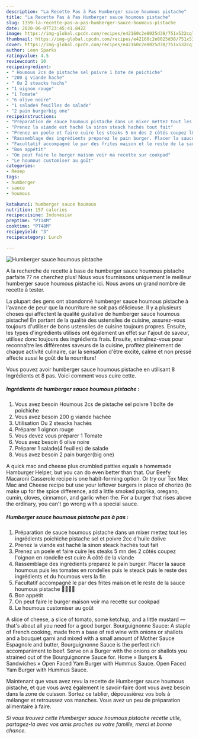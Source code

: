 ```yaml
---
description: "La Recette Pas à Pas Humberger sauce houmous pistache"
title: "La Recette Pas à Pas Humberger sauce houmous pistache"
slug: 1359-la-recette-pas-a-pas-humberger-sauce-houmous-pistache
date: 2020-06-07T23:45:41.842Z
image: https://img-global.cpcdn.com/recipes/e42160c2e8025d38/751x532cq70/humberger-sauce-houmous-pistache-photo-principale-de-la-recette.jpg
thumbnail: https://img-global.cpcdn.com/recipes/e42160c2e8025d38/751x532cq70/humberger-sauce-houmous-pistache-photo-principale-de-la-recette.jpg
cover: https://img-global.cpcdn.com/recipes/e42160c2e8025d38/751x532cq70/humberger-sauce-houmous-pistache-photo-principale-de-la-recette.jpg
author: Leon Sparks
ratingvalue: 4.5
reviewcount: 10
recipeingredient:
- " Houmous 2cs de pistache sel poivre 1 bote de poichiche"
- "200 g viande hache"
- " Ou 2 steacks hachs"
- "1 oignon rouge"
- "1 Tomate"
- "6 olive noire"
- "1 salade4 feuilles de salade"
- "2 pain burgerbig one"
recipeinstructions:
- "Préparation de sauce houmous pistache dans un mixer mettez tout les ingrédients poichiche pistache sel et poivre 2cc d&#39;huile dolive"
- "Prenez la viande est haché la sinon steack hachés tout fait"
- "Prenez un poele et faire cuire les steaks 5 mn des 2 côtés coupez l&#39;oignon en rondelle est cuire À côté de la viande"
- "Rassemblage des ingrédients preparez le pain burger. Placer la sauce houmous puis les tomates en rondelles puis le steack puis le reste des ingrédients et du houmous vers la fin"
- "Facultatif accompagné le par des frites maison et le reste de la sauce houmous pistache 💃😋😋😋"
- "Bon appétit"
- "On peut faire le burger maison voir ma recette sur cookpad"
- "Le houmous customiser au goût"
categories:
- Resep
tags:
- humberger
- sauce
- houmous

katakunci: humberger sauce houmous 
nutrition: 157 calories
recipecuisine: Indonesian
preptime: "PT14M"
cooktime: "PT48M"
recipeyield: "3"
recipecategory: Lunch

---
```



![Humberger sauce houmous pistache](https://img-global.cpcdn.com/recipes/e42160c2e8025d38/751x532cq70/humberger-sauce-houmous-pistache-photo-principale-de-la-recette.jpg)

A la recherche de recette à base de humberger sauce houmous pistache parfaite ?? ne cherchez plus! Nous vous fournissons uniquement le meilleur humberger sauce houmous pistache ici. Nous avons un grand nombre de recette à tester.

La plupart des gens ont abandonné humberger sauce houmous pistache à l'avance de peur que la nourriture ne soit pas délicieuse. Il y a plusieurs choses qui affectent la qualité gustative de humberger sauce houmous pistache! En partant de la qualité des ustensiles de cuisine, assurez-vous toujours d'utiliser de bons ustensiles de cuisine toujours propres. Ensuite, les types d'ingrédients utilisés ont également un effet sur l'ajout de saveur, utilisez donc toujours des ingrédients frais. Ensuite, entraînez-vous pour reconnaître les différentes saveurs de la cuisine, profitez pleinement de chaque activité culinaire, car la sensation d'être excité, calme et non pressé affecte aussi le goût de la nourriture!

<!--inarticleads1-->

Vous pouvez avoir humberger sauce houmous pistache en utilisant 8 Ingrédients et 8 pas. Voici comment vous cuire cette.

##### Ingrédients de humberger sauce houmous pistache :

1. Vous avez besoin  Houmous 2cs de pistache sel poivre 1 boîte de poichiche
1. Vous avez besoin 200 g viande hachée
1. Utilisation  Ou 2 steacks hachés
1. Préparer 1 oignon rouge
1. Vous devez vous préparer 1 Tomate
1. Vous avez besoin 6 olive noire
1. Préparer 1 salade(4 feuilles) de salade
1. Vous avez besoin 2 pain burger(big one)


A quick mac and cheese plus crumbled patties equals a homemade Hamburger Helper, but you can do even better than that. Our Beefy Macaroni Casserole recipe is one habit-forming option. Or try our Tex Mex Mac and Cheese recipe but use your leftover burgers in place of chorizo (to make up for the spice difference, add a little smoked paprika, oregano, cumin, cloves, cinnamon, and garlic when the. For a burger that rises above the ordinary, you can&#39;t go wrong with a special sauce. 

<!--inarticleads2-->

##### Humberger sauce houmous pistache pas à pas :

1. Préparation de sauce houmous pistache dans un mixer mettez tout les ingrédients poichiche pistache sel et poivre 2cc d&#39;huile dolive
1. Prenez la viande est haché la sinon steack hachés tout fait
1. Prenez un poele et faire cuire les steaks 5 mn des 2 côtés coupez l&#39;oignon en rondelle est cuire À côté de la viande
1. Rassemblage des ingrédients preparez le pain burger. Placer la sauce houmous puis les tomates en rondelles puis le steack puis le reste des ingrédients et du houmous vers la fin
1. Facultatif accompagné le par des frites maison et le reste de la sauce houmous pistache 💃😋😋😋
1. Bon appétit
1. On peut faire le burger maison voir ma recette sur cookpad
1. Le houmous customiser au goût


A slice of cheese, a slice of tomato, some ketchup, and a little mustard — that&#39;s about all you need for a good burger. Bourguignonne Sauce: A staple of French cooking, made from a base of red wine with onions or shallots and a bouquet garni and mixed with a small amount of Mother Sauce Espagnole and butter, Bourguignonne Sauce is the perfect rich accompaniment to beef. Serve on a Burger with the onions or shallots you strained out of the Bourguignonne Sauce for. Home » Burgers &amp; Sandwiches » Open Faced Yam Burger with Hummus Sauce. Open Faced Yam Burger with Hummus Sauce. 

<!--inarticleads1-->

<p>
Maintenant que vous avez revu la recette de Humberger sauce houmous pistache, et que vous avez également le savoir-faire dont vous avez besoin dans la zone de cuisson. Sortez ce tablier, dépoussiérez vos bols à mélanger et retroussez vos manches. Vous avez un peu de préparation alimentaire à faire.
</p>

<p>
<i>Si vous trouvez cette Humberger sauce houmous pistache recette utile, partagez-la avec vos amis proches ou votre famille, merci et bonne chance.</i>
</p>
